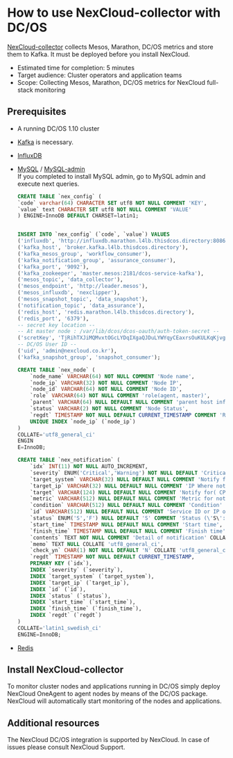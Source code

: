 # How to use NexCloud-collector with DC/OS

[NexCloud-collector][nexcloud] collects Mesos, Marathon, DC/OS metrics and store them to Kafka. It must be deployed before you install NexCloud.

* Estimated time for completion: 5 minutes
* Target audience: Cluster operators and application teams
* Scope: Collecting Mesos, Marathon, DC/OS metrics for NexCloud full-stack monitoring

## Prerequisites

* A running DC/OS 1.10 cluster
* [Kafka](https://universe.dcos.io/#/package/kafka/version/latest) is necessary.
* [InfluxDB](https://universe.dcos.io/#/package/influxdb/version/latest)  
* [MySQL](https://universe.dcos.io/#/package/mysql/version/latest) / [MySQL-admin](https://universe.dcos.io/#/package/mysql-admin/version/latest)  
If you completed to install MySQL admin, go to MySQL admin and execute next queries.
    ```sql
    CREATE TABLE `nex_config` (
    `code` varchar(64) CHARACTER SET utf8 NOT NULL COMMENT 'KEY',
    `value` text CHARACTER SET utf8 NOT NULL COMMENT 'VALUE'
    ) ENGINE=InnoDB DEFAULT CHARSET=latin1;


    INSERT INTO `nex_config` (`code`, `value`) VALUES
    ('influxdb', 'http://influxdb.marathon.l4lb.thisdcos.directory:8086'),
    ('kafka_host', 'broker.kafka.l4lb.thisdcos.directory'),
    ('kafka_mesos_group', 'workflow_consumer'),
    ('kafka_notification_group', 'assurance_consumer'),
    ('kafka_port', '9092'),
    ('kafka_zookeeper', 'master.mesos:2181/dcos-service-kafka'),
    ('mesos_topic', 'data_collector'),
    ('mesos_endpoint', 'http://leader.mesos'),
    ('mesos_influxdb', 'nexclipper'),
    ('mesos_snapshot_topic', 'data_snapshot'),
    ('notification_topic', 'data_assurance'),
    ('redis_host', 'redis.marathon.l4lb.thisdcos.directory'),
    ('redis_port', '6379'),
    -- secret key location --
    -- At master node : /var/lib/dcos/dcos-oauth/auth-token-secret --
    ('scretKey', 'TjRihTXJiMQMvxtOGcLYDqIXgaQJDuLYWYqyCEaxrsOuKULKqKjvgltroQrpGkIP'),
    -- DC/OS User ID --
    ('uid', 'admin@nexcloud.co.kr'),
    ('kafka_snapshot_group', 'snapshot_consumer');
    ```
    
    ```sql
    CREATE TABLE `nex_node` (
        `node_name` VARCHAR(64) NOT NULL COMMENT 'Node name',
        `node_ip` VARCHAR(32) NOT NULL COMMENT 'Node IP',
        `node_id` VARCHAR(64) NOT NULL COMMENT 'Node ID',
        `role` VARCHAR(64) NOT NULL COMMENT 'role(agent, master)',
        `parent` VARCHAR(64) NULL DEFAULT NULL COMMENT 'parent host info',
        `status` VARCHAR(2) NOT NULL COMMENT 'Node Status',
        `regdt` TIMESTAMP NOT NULL DEFAULT CURRENT_TIMESTAMP COMMENT 'Registered date',
        UNIQUE INDEX `node_ip` (`node_ip`)
    )
    COLLATE='utf8_general_ci'
    ENGIN
    E=InnoDB;
    ```
    ```sql
    CREATE TABLE `nex_notification` (
        `idx` INT(11) NOT NULL AUTO_INCREMENT,
        `severity` ENUM('Critical','Warning') NOT NULL DEFAULT 'Critical' COMMENT 'Grade of notification( Critical, Warning)' COLLATE 'utf8_general_ci',
        `target_system` VARCHAR(32) NULL DEFAULT NULL COMMENT 'Notify from ( \'Host\',\'Agent\',\'Task\',\'Framework\',\'Docker\' )' COLLATE 'utf8_general_ci',
        `target_ip` VARCHAR(32) NULL DEFAULT NULL COMMENT 'IP Where notification occured' COLLATE 'utf8_general_ci',
        `target` VARCHAR(124) NULL DEFAULT NULL COMMENT 'Notify for( CPU, Memory, Disk, Netowrk, System Error..... )' COLLATE 'utf8_general_ci',
        `metric` VARCHAR(512) NULL DEFAULT NULL COMMENT 'Metric for notify' COLLATE 'utf8_general_ci',
        `condition` VARCHAR(512) NULL DEFAULT NULL COMMENT 'Condition' COLLATE 'utf8_general_ci',
        `id` VARCHAR(512) NULL DEFAULT NULL COMMENT 'Service ID or IP of service/Task/Node/Framework' COLLATE 'utf8_general_ci',
        `status` ENUM('S','F') NULL DEFAULT 'S' COMMENT 'Status (\'S\':Started, \'F\':Finished)' COLLATE 'utf8_general_ci',
        `start_time` TIMESTAMP NULL DEFAULT NULL COMMENT 'Start time',
        `finish_time` TIMESTAMP NULL DEFAULT NULL COMMENT 'Finish time',
        `contents` TEXT NOT NULL COMMENT 'Detail of notification' COLLATE 'utf8_general_ci',
        `memo` TEXT NULL COLLATE 'utf8_general_ci',
        `check_yn` CHAR(1) NOT NULL DEFAULT 'N' COLLATE 'utf8_general_ci',
        `regdt` TIMESTAMP NOT NULL DEFAULT CURRENT_TIMESTAMP,
        PRIMARY KEY (`idx`),
        INDEX `severity` (`severity`),
        INDEX `target_system` (`target_system`),
        INDEX `target_ip` (`target_ip`),
        INDEX `id` (`id`),
        INDEX `status` (`status`),
        INDEX `start_time` (`start_time`),
        INDEX `finish_time` (`finish_time`),
        INDEX `regdt` (`regdt`)
    )
    COLLATE='latin1_swedish_ci'
    ENGINE=InnoDB;
    ```
* [Redis](https://universe.dcos.io/#/package/redis/version/latest)  


## Install NexCloud-collector

To monitor cluster nodes and applications running in DC/OS simply deploy NexCloud OneAgent to agent nodes by means of the DC/OS package. NexCloud will automatically start monitoring of the nodes and applications.


## Additional resources

The NexCloud DC/OS integration is supported by NexCloud.
In case of issues please consult NexCloud Support.

[nexcloud]: http://www.nexcloud.co.kr/
[freetrial]: https://github.com/nexclouding/NexCloud
